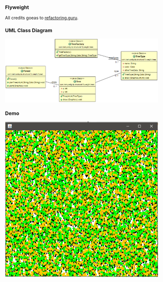 ### Flyweight
All credits goeas to [refactoring.guru](https://refactoring.guru/design-patterns/flyweight/java/example#Demo.java).
### UML Class Diagram
![Flyweight](https://github.com/tramyardg/tramyardg-gof-dp/blob/master/src/main/java/com/tramyardg/dp/structural/flyweight/flyweight_uml_img.png)
### Demo
![Demo](https://github.com/tramyardg/tramyardg-gof-dp/blob/master/src/main/java/com/tramyardg/dp/structural/flyweight/treesDrawn.PNG)
